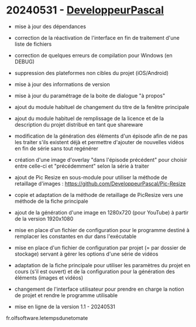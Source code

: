 # 20240531 - [DeveloppeurPascal](https://github.com/XXX_USER_XXX)

* mise à jour des dépendances
* correction de la réactivation de l'interface en fin de traitement d'une liste de fichiers
* correction de quelques erreurs de compilation pour Windows (en DEBUG)
* suppression des plateformes non cibles du projet (iOS/Android)
* mise à jour des informations de version
* mise à jour du paramétrage de la boite de dialogue "à propos"
* ajout du module habituel de changement du titre de la fenêtre principale
* ajout du module habituel de remplissage de la licence et de la description du projet distribué en tant que shareware
* modification de la génération des éléments d'un épisode afin de ne pas les traiter s'ils existent déjà et permettre d'ajouter de nouvelles vidéos en fin de série sans tout regénérer
* création d'une image d'overlay "dans l'épisode précédent" pour choisir entre celle-ci et "précédemment" selon la série à traiter

* ajout de Pic Resize en sous-module pour utiliser la méthode de retaillage d'images : https://github.com/DeveloppeurPascal/Pic-Resize
* copie et adaptation de la méthode de retaillage de PicResize vers une méthode de la fiche principale
* ajout de la génération d'une image en 1280x720 (pour YouTube) à partir de la version 1920x1080

* mise en place d'un fichier de configuration pour le programme destiné à remplacer les constantes en dur dans l'exécutable

* mise en place d'un fichier de configuration par projet (= par dossier de stockage) servant à gérer les options d'une série de vidéos

* adaptation de la fiche principale pour utiliser les paramètres du projet en cours (s'il est ouvert) et de la configuration pour la génération des éléments (images et vidéos)

* changement de l'interface utilisateur pour prendre en charge la notion de projet et rendre le programme utilisable

* mise en ligne de la version 1.1 - 20240531

fr.olfsoftware.letempsdunetomate